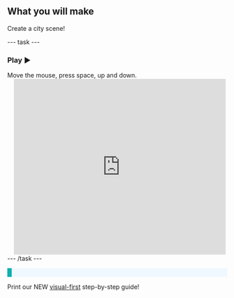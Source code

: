 ## What you will make

Create a city scene!

--- task ---
### Play ▶️
<div style="display: flex; flex-wrap: wrap">
<div style="flex-basis: 175px; flex-grow: 1">  
Move the mouse, press space, up and down. 

</div>
<div class="scratch-preview" style="margin-left: 15px;">
  <iframe allowtransparency="true" width="485" height="402" src="https://scratch.mit.edu/projects/embed/1200033507/?autostart=false" frameborder="0"></iframe>
</div>
</div>
--- /task ---

<p Follow along the project on our [YouTube](10) playlist!
</p>

<p style="border-left: solid; border-width:10px; border-color: #0faeb0; background-color: aliceblue; padding: 10px;">

Print our NEW [visual-first](10) step-by-step guide!
</p>


